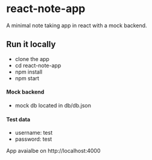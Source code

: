 # react-note-app
A minimal note taking app in react with a mock backend.

## Run it locally
- clone the app
- cd react-note-app
- npm install
- npm start

#### Mock backend
- mock db located in db/db.json

#### Test data
- username: test
- password: test



App avaialbe on  http://localhost:4000
